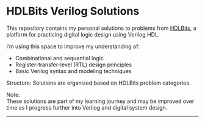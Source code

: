 # HDLBits Verilog Solutions

This repository contains my personal solutions to problems from [HDLBits]([https://hdlbits.01xz.net/wiki/Main_Page](https://hdlbits.01xz.net/wiki/Main_Page)), a platform for practicing digital logic design using Verilog HDL.

I’m using this space to improve my understanding of:
- Combinational and sequential logic
- Register-transfer-level (RTL) design principles
- Basic Verilog syntax and modeling techniques

Structure:
Solutions are organized based on HDLBits problem categories.

Note:  
These solutions are part of my learning journey and may be improved over time as I progress further into Verilog and digital system design.

---
